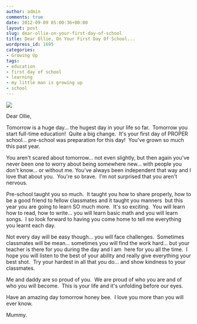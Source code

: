 ```yaml
---
author: admin
comments: true
date: 2012-09-09 05:00:36+00:00
layout: post
slug: dear-ollie-on-your-first-day-of-school
title: Dear Ollie, On Your First Day Of School...
wordpress_id: 1695
categories:
- Growing Up
tags:
- education
- first day of school
- learning
- my little man is growing up
- school
---
```


[![](http://www.outmumbered.com/wp-content/uploads/2012/09/DSC_8700-copy-1024x682.jpg)](http://www.outmumbered.com/wp-content/uploads/2012/09/DSC_8700-copy.jpg)

Dear Ollie,

Tomorrow is a huge day... the hugest day in your life so far.  Tomorrow you start full-time education!  Quite a big change.  It's your first day of PROPER school... pre-school was preparation for this day!  You've grown so much this past year.

You aren't scared about tomorrow... not even slightly, but then again you've never been one to worry about being somewhere new... with people you don't know... or without me. You've always been independent that way and I love that about you.  You're so brave.  I'm not surprised that you aren't nervous.

Pre-school taught you so much.  It taught you how to share properly, how to be a good friend to fellow classmates and it taught you manners  but this year you are going to learn SO much more.  It's so exciting.  You will learn how to read, how to write... you will learn basic math and you will learn songs.  I so look forward to having you come home to tell me everything you learnt each day.

Not every day will be easy though... you will face challenges.  Sometimes classmates will be mean... sometimes you will find the work hard... but your teacher is there for you during the day and I am  here for you all the time.  I hope you will listen to the best of your ability and really give everything your best shot.  Try your hardest in all that you do... and show kindness to your classmates.

Me and daddy are so proud of you.  We are proud of who you are and of who you will become.  This is your life and it's unfolding before our eyes.

Have an amazing day tomorrow honey bee.  I love you more than you will ever know.

Mummy.
